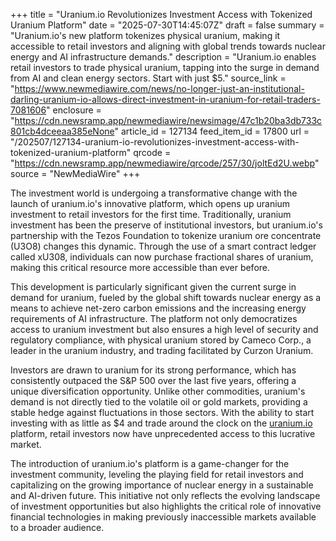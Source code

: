 +++
title = "Uranium.io Revolutionizes Investment Access with Tokenized Uranium Platform"
date = "2025-07-30T14:45:07Z"
draft = false
summary = "Uranium.io's new platform tokenizes physical uranium, making it accessible to retail investors and aligning with global trends towards nuclear energy and AI infrastructure demands."
description = "Uranium.io enables retail investors to trade physical uranium, tapping into the surge in demand from AI and clean energy sectors. Start with just $5."
source_link = "https://www.newmediawire.com/news/no-longer-just-an-institutional-darling-uranium-io-allows-direct-investment-in-uranium-for-retail-traders-7081606"
enclosure = "https://cdn.newsramp.app/newmediawire/newsimage/47c1b20ba3db733c801cb4dceeaa385eNone"
article_id = 127134
feed_item_id = 17800
url = "/202507/127134-uranium-io-revolutionizes-investment-access-with-tokenized-uranium-platform"
qrcode = "https://cdn.newsramp.app/newmediawire/qrcode/257/30/joltEd2U.webp"
source = "NewMediaWire"
+++

<p>The investment world is undergoing a transformative change with the launch of uranium.io's innovative platform, which opens up uranium investment to retail investors for the first time. Traditionally, uranium investment has been the preserve of institutional investors, but uranium.io's partnership with the Tezos Foundation to tokenize uranium ore concentrate (U3O8) changes this dynamic. Through the use of a smart contract ledger called xU308, individuals can now purchase fractional shares of uranium, making this critical resource more accessible than ever before.</p><p>This development is particularly significant given the current surge in demand for uranium, fueled by the global shift towards nuclear energy as a means to achieve net-zero carbon emissions and the increasing energy requirements of AI infrastructure. The platform not only democratizes access to uranium investment but also ensures a high level of security and regulatory compliance, with physical uranium stored by Cameco Corp., a leader in the uranium industry, and trading facilitated by Curzon Uranium.</p><p>Investors are drawn to uranium for its strong performance, which has consistently outpaced the S&P 500 over the last five years, offering a unique diversification opportunity. Unlike other commodities, uranium's demand is not directly tied to the volatile oil or gold markets, providing a stable hedge against fluctuations in those sectors. With the ability to start investing with as little as $4 and trade around the clock on the <a href='https://uranium.io' rel='nofollow' target='_blank'>uranium.io</a> platform, retail investors now have unprecedented access to this lucrative market.</p><p>The introduction of uranium.io's platform is a game-changer for the investment community, leveling the playing field for retail investors and capitalizing on the growing importance of nuclear energy in a sustainable and AI-driven future. This initiative not only reflects the evolving landscape of investment opportunities but also highlights the critical role of innovative financial technologies in making previously inaccessible markets available to a broader audience.</p>